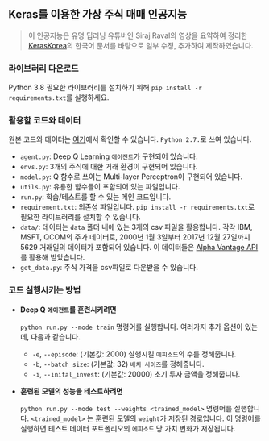 
## Keras를 이용한 가상 주식 매매 인공지능

> 이 인공지능은 유명 딥러닝 유튜버인 Siraj Raval의 영상을 요약하여 정리한 [KerasKorea](https://github.com/KerasKorea/KEKOxTutorial/blob/master/22_Keras%EB%A5%BC%20%ED%99%9C%EC%9A%A9%ED%95%9C%20%EC%A3%BC%EC%8B%9D%20%EA%B0%80%EA%B2%A9%20%EC%98%88%EC%B8%A1.md)의 한국어 문서를 바탕으로 일부 수정, 추가하여 제작하였습니다.
### 라이브러리 다운로드

Python 3.8 필요한 라이브러리를 설치하기 위해 `pip install -r requirements.txt`를 실행하세요.


### 활용할 코드와 데이터

원본 코드와 데이터는 [여기](https://github.com/llSourcell/Q-Learning-for-Trading)에서 확인할 수 있습니다. `Python 2.7.`로 쓰여 있습니다.

- `agent.py`: Deep Q Learning `에이전트`가 구현되어 있습니다.
- `envs.py`: 3개의 주식에 대한 거래 환경이 구현되어 있습니다.
- `model.py`: Q 함수로 쓰이는 Multi-layer Perceptron이 구현되어 있습니다.
- `utils.py`: 유용한 함수들이 포함되어 있는 파일입니다.
- `run.py`: 학습/테스트를 할 수 있는 메인 코드입니다.
- `requirement.txt`: 의존성 파일입니다. `pip install -r requirements.txt`로 필요한 라이브러리를 설치할 수 있습니다.
- `data/`: 데이터는 `data` 폴더 내에 있는 3개의 csv 파일을 활용합니다. 각각 IBM, MSFT, QCOM의 주가 데이터로, 2000년 1월 3일부터 2017년 12월 27일까지 5629 거래일의 데이터가 포함되어 있습니다. 이 데이터들은 [Alpha Vantage API](https://www.alphavantage.co/)를 활용해 받았습니다.
- `get_data.py`: 주식 가격을 csv파일로 다운받을 수 있습니다.



### 코드 실행시키는 방법

- **Deep Q `에이전트`를 훈련시키려면**

  `python run.py --mode train` 명령어를 실행합니다. 여러가지 추가 옵션이 있는데, 다음과 같습니다.

  - `-e`, `--episode`: (기본값: 2000) 실행시킬 `에피소드`의 수를 정해줍니다.
  - `-b`, `--batch_size`: (기본값: 32) `배치 사이즈`를 정해줍니다.
  - `-i`, `--inital_invest`: (기본값: 20000) 초기 투자 금액을 정해줍니다.

- **훈련된 모델의 성능을 테스트하려면**

  `python run.py --mode test --weights <trained_model>` 명령어를 실행합니다. `<trained_model>` 는 훈련된 모델의 `weight`가 저장된 경로입니다. 이 명령어를 실행하면 테스트 데이터 포트폴리오의 `에피소드` 당 가치 변화가 저장됩니다.

